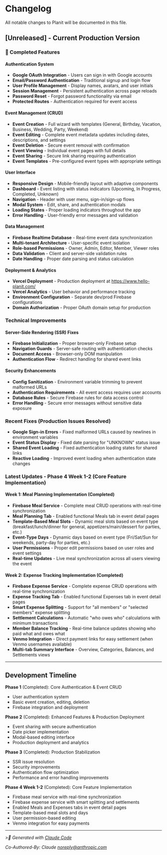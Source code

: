 # Changelog

All notable changes to Planit will be documented in this file.

## [Unreleased] - Current Production Version

###  Completed Features

#### Authentication System
- **Google OAuth Integration** - Users can sign in with Google accounts
- **Email/Password Authentication** - Traditional signup and login flow
- **User Profile Management** - Display names, avatars, and user initials
- **Session Management** - Persistent authentication across page reloads
- **Password Reset** - Forgot password functionality via email
- **Protected Routes** - Authentication required for event access

#### Event Management (CRUD)
- **Event Creation** - Full wizard with templates (General, Birthday, Vacation, Business, Wedding, Party, Weekend)
- **Event Editing** - Complete event metadata updates including dates, descriptions, and settings
- **Event Deletion** - Secure event removal with confirmation
- **Event Viewing** - Individual event pages with full details
- **Event Sharing** - Secure link sharing requiring authentication
- **Event Templates** - Pre-configured event types with appropriate settings

#### User Interface
- **Responsive Design** - Mobile-friendly layout with adaptive components
- **Dashboard** - Event listing with status indicators (Upcoming, In Progress, Completed, Unknown)
- **Navigation** - Header with user menu, sign-in/sign-up flows
- **Modal System** - Edit, share, and authentication modals
- **Loading States** - Proper loading indicators throughout the app
- **Error Handling** - User-friendly error messages and validation

#### Data Management
- **Firebase Realtime Database** - Real-time event data synchronization
- **Multi-tenant Architecture** - User-specific event isolation
- **Role-based Permissions** - Owner, Admin, Editor, Member, Viewer roles
- **Data Validation** - Client and server-side validation rules
- **Date Handling** - Proper date parsing and status calculation

#### Deployment & Analytics
- **Vercel Deployment** - Production deployment at https://www.hello-planit.com/
- **Vercel Analytics** - User behavior and performance tracking
- **Environment Configuration** - Separate dev/prod Firebase configurations
- **Domain Authorization** - Proper OAuth domain setup for production

### Technical Improvements

#### Server-Side Rendering (SSR) Fixes
- **Firebase Initialization** - Proper browser-only Firebase setup
- **Navigation Guards** - Server-safe routing with authentication checks
- **Document Access** - Browser-only DOM manipulation
- **Authentication Flow** - Redirect handling for shared event links

#### Security Enhancements
- **Config Sanitization** - Environment variable trimming to prevent malformed URLs
- **Authentication Requirements** - All event access requires user accounts
- **Database Rules** - Secure Firebase rules for data access control
- **Error Handling** - Secure error messages without sensitive data exposure

### Recent Fixes (Production Issues Resolved)
- **Google Sign-in Errors** - Fixed malformed URLs caused by newlines in environment variables
- **Event Status Display** - Fixed date parsing for "UNKNOWN" status issue  
- **Shared Event Loading** - Fixed authentication loading states for shared links
- **Reactive Loading** - Improved event loading when authentication state changes

### Latest Updates - Phase 4 Week 1-2 (Core Feature Implementation)

#### Week 1: Meal Planning Implementation (Completed)
- **Firebase Meal Service** - Complete meal CRUD operations with real-time synchronization
- **Meal Planning Tab** - Enabled functional Meals tab in event detail pages
- **Template-Based Meal Slots** - Dynamic meal slots based on event type (breakfast/lunch/dinner for general, appetizers/main/dessert for parties, etc.)
- **Event-Type Days** - Dynamic days based on event type (Fri/Sat/Sun for weekends, party-day for parties, etc.)
- **User Permissions** - Proper edit permissions based on user roles and event settings
- **Real-time Updates** - Live meal synchronization across all users viewing the event

#### Week 2: Expense Tracking Implementation (Completed)
- **Firebase Expense Service** - Complete expense CRUD operations with real-time synchronization
- **Expense Tracking Tab** - Enabled functional Expenses tab in event detail pages
- **Smart Expense Splitting** - Support for "all members" or "selected members" expense splitting
- **Settlement Calculations** - Automatic "who owes who" calculations with minimum transactions
- **Member Balance Tracking** - Real-time balance updates showing who paid what and owes what
- **Venmo Integration** - Direct payment links for easy settlement (when Venmo usernames available)
- **Multi-tab Summary Interface** - Overview, Categories, Balances, and Settlements views

---

## Development Timeline

**Phase 1** (Completed): Core Authentication & Event CRUD
- User authentication system
- Basic event creation, editing, deletion
- Firebase integration and deployment

**Phase 2** (Completed): Enhanced Features & Production Deployment  
- Event sharing with secure authentication
- Date picker implementation
- Modal-based editing interface
- Production deployment and analytics

**Phase 3** (Completed): Production Stabilization
- SSR issue resolution
- Security improvements
- Authentication flow optimization
- Performance and error handling improvements

**Phase 4 Week 1-2** (Completed): Core Feature Implementation
- Firebase meal service with real-time synchronization
- Firebase expense service with smart splitting and settlements
- Enabled Meals and Expenses tabs in event detail pages
- Template-based meal slots and days
- User permission-based editing
- Venmo integration for easy payments

---

*> Generated with [Claude Code](https://claude.ai/code)*

*Co-Authored-By: Claude <noreply@anthropic.com>*